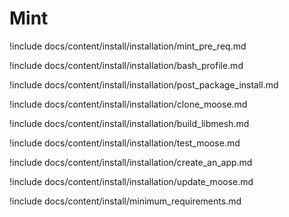 # Mint

!include docs/content/install/installation/mint_pre_req.md

!include docs/content/install/installation/bash_profile.md

!include docs/content/install/installation/post_package_install.md

!include docs/content/install/installation/clone_moose.md

!include docs/content/install/installation/build_libmesh.md

!include docs/content/install/installation/test_moose.md

!include docs/content/install/installation/create_an_app.md

!include docs/content/install/installation/update_moose.md

!include docs/content/install/minimum_requirements.md
